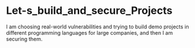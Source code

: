 # Let-s_build_and_secure_Projects
I am choosing real-world vulnerabilities and trying to build demo projects in different programming languages for large companies, and then I am securing them.
